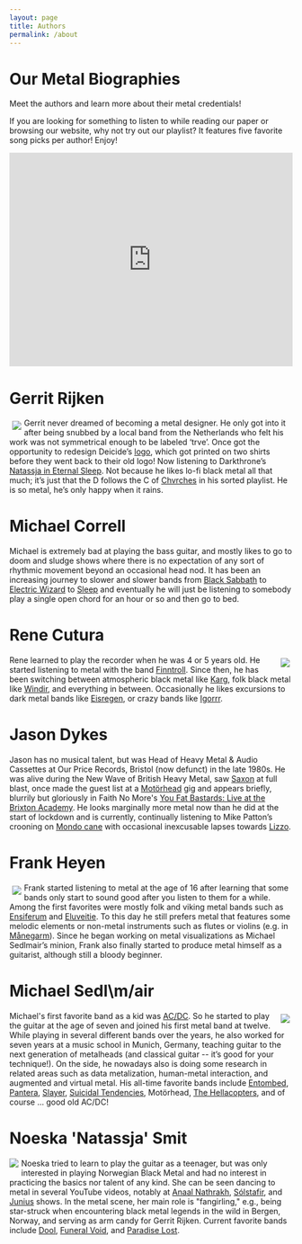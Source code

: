 ```yaml
---
layout: page
title: Authors
permalink: /about
---
```


# Our Metal Biographies
Meet the authors and learn more about their metal credentials!

If you are looking for something to listen to while reading our paper or browsing our website, why not try out our playlist? It features five favorite song picks per author! Enjoy!
<iframe src="https://open.spotify.com/embed/playlist/460ugtwgYOTMqZjPudzrju?theme=0" width="100%" height="380" frameBorder="0" allowtransparency="true" allow="encrypted-media"></iframe>

# Gerrit Rijken
<img style="float:left;margin:5px 5px 5px 5px;" src="\illegiblesemantics\assets\img\members\Gerrit.jpg"/>
Gerrit never dreamed of becoming a metal designer. He only got into it after being snubbed by a local band from the Netherlands who felt his work was not symmetrical enough to be labeled ‘trve’. Once got the opportunity to redesign Deicide’s <a href="http://www.radiotangra.com/en/news/read/2312.html" target="_blank" rel="noopener"><span>logo</span></a>, which got printed on two shirts before they went back to their old logo! Now listening to Darkthrone’s <a href="https://open.spotify.com/track/4DYkVqNqs6gSJ4sJRFst8G?si=cc59a65aa6e840d0" target="_blank" rel="noopener"><span>Natassja in Eternal Sleep</span></a>. Not because he likes lo-fi black metal all that much; it’s just that the D follows the C of <a href="https://open.spotify.com/artist/3CjlHNtplJyTf9npxaPl5w?si=8e81be106a504d3d" target="_blank" rel="noopener"><span>Chvrches</span></a> in his sorted playlist. He is so metal, he’s only happy when it rains.



# Michael Correll
Michael is extremely bad at playing the bass guitar, and mostly likes to go to doom and sludge shows where there is no expectation of any sort of rhythmic movement beyond an occasional head nod. It has been an increasing journey to slower and slower bands from <a href="
https://open.spotify.com/artist/5M52tdBnJaKSvOpJGz8mfZ?si=1ec69dc1fac64bea" target="_blank" rel="noopener"><span>Black Sabbath</span></a> to <a href="https://open.spotify.com/artist/4htjQW3lgIwL6fEJlTOez4?si=7e902c55c2a44908l" target="_blank" rel="noopener"><span>Electric Wizard</span></a> to <a href="https://open.spotify.com/artist/4Mt6w4tDGiPgV5q6JWPlrI?si=b3d46586bd104c7f" target="_blank" rel="noopener"><span>Sleep</span></a> and eventually he will just be listening to somebody play a single open chord for an hour or so and then go to bed.

# Rene Cutura
<img style="float:right;margin:5px 5px 5px 5px;" src="\illegiblesemantics\assets\img\members\rene.png"/>
Rene learned to play the recorder when he was 4 or 5 years old. He started listening to metal with the band <a href="https://open.spotify.com/artist/4ZgkHVHmGPXuRy8zd26ZJX" target="_blank" rel="noopener"><span>Finntroll</span></a>. Since then, he has been switching between atmospheric black metal like <a href="https://open.spotify.com/artist/3Qp4Hew1h6BC9YSCNkuYoy" target="_blank" rel="noopener"><span>Karg</span></a>, folk black metal like <a href="https://open.spotify.com/artist/2ytfu1MWsf763hCBQmaQr6" target="_blank" rel="noopener"><span>Windir</span></a>, and everything in between. Occasionally he likes excursions to dark metal bands like <a href="https://open.spotify.com/artist/3peZFZBRhRGd1lTTsNmaPM" target="_blank" rel="noopener"><span>Eisregen</span></a>, or crazy bands like <a href="https://open.spotify.com/artist/2p2uE4i92Dn4DkThfoKIB9" target="_blank" rel="noopener"><span>Igorrr</span></a>.

# Jason Dykes
Jason has no musical talent, but was Head of Heavy Metal & Audio Cassettes at Our Price Records, Bristol (now defunct) in the late 1980s. He was alive during the New Wave of British Heavy Metal, saw <a href="https://open.spotify.com/artist/71vVmHeNgCVSa5SVmfvscU?si=f1558ec28ffe43cf" target="_blank" rel="noopener"><span>Saxon</span></a> at full blast, once made the guest list at a <a href="https://open.spotify.com/artist/1DFr97A9HnbV3SKTJFu62M?si=fad6c8e0ee664655" target="_blank" rel="noopener"><span>Motörhead</span></a> gig and appears briefly, blurrily but gloriously in Faith No More's <a href="https://www.imdb.com/title/tt0291898/" target="_blank" rel="noopener"><span>You Fat Bastards: Live at the Brixton Academy</span></a>. He looks marginally more metal now than he did at the start of lockdown and is currently, continually listening to Mike Patton’s crooning on <a href="https://open.spotify.com/album/3nwFif277CXx1cQN0nOCZy?si=REplfZvpSMGVmdNFS6udgw&dl_branch=1" target="_blank" rel="noopener"><span>Mondo cane</span></a> with occasional inexcusable lapses towards <a href="https://open.spotify.com/artist/56oDRnqbIiwx4mymNEv7dS?si=1c7693c73f824be6" target="_blank" rel="noopener"><span>Lizzo</span></a>.

# Frank Heyen
<img style="float:left;margin:5px 5px 5px 5px;" src="\illegiblesemantics\assets\img\members\frank.jpg"/>
Frank started listening to metal at the age of 16 after learning that some bands only start to sound good after you listen to them for a while. Among the first favorites were mostly folk and viking metal bands such as <a href="https://open.spotify.com/artist/0krXCIkthz13P8o0v2tksH?si=4e082abbb4824ed3" target="_blank" rel="noopener"><span>Ensiferum</span></a> and <a href="https://open.spotify.com/artist/5X0N2k3qMnI8kSrGJT3kfT?si=831bcfa08a4b41e4" target="_blank" rel="noopener"><span>Eluveitie</span></a>. To this day he still prefers metal that features some melodic elements or non-metal instruments such as flutes or violins (e.g. in <a href="https://open.spotify.com/artist/6jQgWQKirZ7IKDGN8fRtdA?si=0f3dad8c2a4b4907" target="_blank" rel="noopener"><span>Månegarm</span></a>). Since he began working on metal visualizations as Michael Sedlmair’s minion, Frank also finally started to produce metal himself as a guitarist, although still a bloody beginner.

# Michael Sedl\m/air
<img style="float:right;margin:5px 5px 5px 5px;" src="\illegiblesemantics\assets\img\members\michaels.png"/>
Michael's first favorite band as a kid was <a href="https://open.spotify.com/artist/711MCceyCBcFnzjGY4Q7Un?si=335c663efc6f4a45" target="_blank" rel="noopener"><span>AC/DC</span></a>. So he started to play the guitar at the age of seven and joined his first metal band at twelve. While playing in several different bands over the years, he also worked for seven years at a music school in Munich, Germany, teaching guitar to the next generation of metalheads (and classical guitar -- it’s good for your technique!). On the side, he nowadays also is doing some research in related areas such as data metalization, human-metal interaction, and augmented and virtual metal. His all-time favorite bands include <a href="https://open.spotify.com/artist/2pnezMcaiTHfGmgmGQjLsB?si=cfa436e5837a49b9" target="_blank" rel="noopener"><span>Entombed</span></a>, <a href="https://open.spotify.com/artist/14pVkFUHDL207LzLHtSA18?si=e3781c7d3049473c" target="_blank" rel="noopener"><span>Pantera</span></a>, <a href="https://open.spotify.com/artist/1IQ2e1buppatiN1bxUVkrk?si=5fe771f395c4457a" target="_blank" rel="noopener"><span>Slayer</span></a>, <a href="https://open.spotify.com/artist/3WPKDlucMsXH6FC1XaclZC?si=a3bb88fa459e4bcd" target="_blank" rel="noopener"><span>Suicidal Tendencies</span></a>, Motörhead, <a href="https://open.spotify.com/artist/1lsXuaLnHnfL7GoJXKkUtH?si=3ecd485f333c4090" target="_blank" rel="noopener"><span>The Hellacopters</span></a>, and of course … good old AC/DC!

# Noeska 'Natassja' Smit
<img style="float:left;margin:0 5px 5px 0;" src="\illegiblesemantics\assets\img\members\noeska.png"/>
Noeska tried to learn to play the guitar as a teenager, but was only interested in playing Norwegian Black Metal and had no interest in practicing the basics nor talent of any kind. She can be seen dancing to metal in several YouTube videos, notably at <a href="https://open.spotify.com/artist/7vrrJ5YlL3I8XUrh1ktGJV?si=21812f60b5a74604" target="_blank" rel="noopener"><span>Anaal Nathrakh</span></a>, <a href="https://open.spotify.com/artist/721C5U5rM8J0jjq6IQuSBK?si=adbd75dda3fb493b" target="_blank" rel="noopener"><span>Sólstafir</span></a>, and <a href="https://open.spotify.com/artist/2gx1v14c65YQU4p7ODeE9z?si=a14c3cbed10d4be2" target="_blank" rel="noopener"><span>Junius</span></a> shows. In the metal scene, her main role is "fangirling," e.g., being star-struck when encountering black metal legends in the wild in Bergen, Norway, and serving as arm candy for Gerrit Rijken. Current favorite bands include <a href="https://open.spotify.com/artist/101HSR6JTJqe3DBh6rb8kz?si=d9f7193990cb42af" target="_blank" rel="noopener"><span>Dool</span></a>, <a href="https://open.spotify.com/artist/62zh0MR0c0rAZ7fPkkRsNE?si=c05876a9b3004662" target="_blank" rel="noopener"><span>Funeral Void</span></a>, and <a href="https://open.spotify.com/artist/0gIo6kGl4KsCeIbqtZVHYp?si=b84a5b49f74b4a9e" target="_blank" rel="noopener"><span>Paradise Lost</span></a>.
